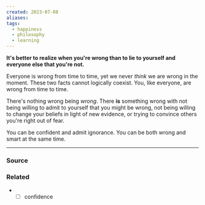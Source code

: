 ```yaml
---
created: 2023-07-08
aliases: 
tags:
  - happiness
  - philosophy
  - learning
---
```

**It's better to realize when you're wrong than to lie to yourself and everyone else that you're not.**

Everyone is wrong from time to time, yet we never *think* we are wrong in the moment. These two facts cannot logically coexist. You, like everyone, are wrong from time to time.

There's nothing wrong being *wrong*. There **is** something wrong with not being willing to admit to yourself that you might be wrong, not being willing to change your beliefs in light of new evidence, or trying to convince others you're right out of fear. 

You can be confident and admit ignorance. You can be both wrong and smart at the same time. 

****
### Source

### Related
- - [ ]  confidence